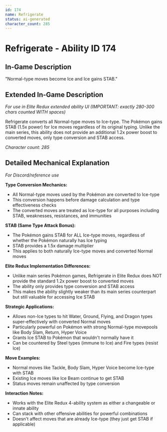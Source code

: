 ```yaml
---
id: 174
name: Refrigerate
status: ai-generated
character_count: 285
---
```


# Refrigerate - Ability ID 174

## In-Game Description
"Normal-type moves become Ice and Ice gains STAB."

## Extended In-Game Description
*For use in Elite Redux extended ability UI (IMPORTANT: exactly 280-300 chars counted WITH spaces)*

Refrigerate converts all Normal-type moves to Ice-type. The Pokémon gains STAB (1.5x power) for Ice moves regardless of its original typing. Unlike the main series, this ability does not provide an additional 1.2x power boost to converted moves, only type conversion and STAB access.

*Character count: 285*

## Detailed Mechanical Explanation
*For Discord/reference use*

**Type Conversion Mechanics:**
- All Normal-type moves used by the Pokémon are converted to Ice-type
- This conversion happens before damage calculation and type effectiveness checks
- The converted moves are treated as Ice-type for all purposes including STAB, weaknesses, resistances, and immunities

**STAB (Same Type Attack Bonus):**
- The Pokémon gains STAB for ALL Ice-type moves, regardless of whether the Pokémon naturally has Ice typing
- STAB provides a 1.5x damage multiplier
- This applies to both naturally Ice-type moves and converted Normal moves

**Elite Redux Implementation Differences:**
- Unlike main series Pokémon games, Refrigerate in Elite Redux does NOT provide the standard 1.2x power boost to converted moves
- The ability only provides type conversion and STAB access
- This makes the ability slightly weaker than its main series counterpart but still valuable for accessing Ice STAB

**Strategic Applications:**
- Allows non-Ice types to hit Water, Ground, Flying, and Dragon types super-effectively with converted Normal moves
- Particularly powerful on Pokémon with strong Normal-type movepools like Body Slam, Return, Hyper Voice
- Grants Ice STAB to Pokémon that wouldn't normally have it
- Can be countered by Steel types (immune to Ice) and Fire types (resist Ice)

**Move Examples:**
- Normal moves like Tackle, Body Slam, Hyper Voice become Ice-type with STAB
- Existing Ice moves like Ice Beam continue to get STAB
- Status moves remain unaffected by type conversion

**Interaction Notes:**
- Works with the Elite Redux 4-ability system as either a changeable or innate ability
- Can stack with other offensive abilities for powerful combinations
- Doesn't affect moves that are already Ice-type (they just get STAB if applicable)